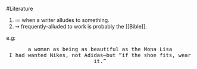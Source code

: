 #Literature 
1. $\coloneqq$ when a writer alludes to something.
2. $\rightsquigarrow$ frequently-alluded to work is probably the [[Bible]].

e.g:
<center><tt>
a woman as being as beautiful as the Mona Lisa
<br>
I had wanted Nikes, not Adidas—but “if the shoe fits, wear it.”
</tt></center>

